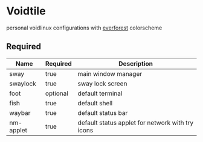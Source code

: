 # Voidtile
personal voidlinux configurations with [everforest](https://github.com/sainnhe/everforest) colorscheme



## Required
|Name|Required|Description|
|---|---|---|
| sway | true | main window manager |
| swaylock | true | sway lock screen |
| foot | optional | default terminal |
| fish | true | default shell |
| waybar | true | default status bar |
| nm-applet | true | default status applet for network with try icons |
